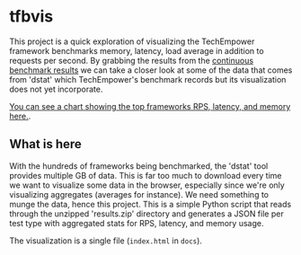 # tfbvis

This project is a quick exploration of visualizing the TechEmpower framework benchmarks memory, latency, load average in addition to requests per second. By grabbing the results from the [continuous benchmark results](https://tfb-status.techempower.com/) we can take a closer look at some of the data that comes from 'dstat' which TechEmpower's benchmark records but its visualization does not yet incorporate.

[You can see a chart showing the top frameworks RPS, latency, and memory here.](https://ajdust.github.io/tfbvis/).

## What is here

With the hundreds of frameworks being benchmarked, the 'dstat' tool provides multiple GB of data. This is far too much to download every time we want to visualize some data in the browser, especially since we're only visualizing aggregates (averages for instance). We need something to munge the data, hence this project. This is a simple Python script that reads through the unzipped 'results.zip' directory and generates a JSON file per test type with aggregated stats for RPS, latency, and memory usage.

The visualization is a single file (`index.html` in `docs`).
